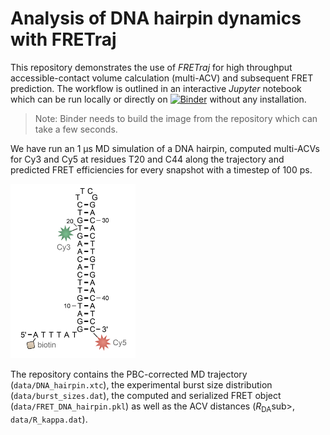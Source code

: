 # Analysis of DNA hairpin dynamics with FRETraj

This repository demonstrates the use of *FRETraj* for high throughput accessible-contact volume calculation (multi-ACV) and subsequent FRET prediction. The workflow is outlined in an interactive *Jupyter* notebook which can be run locally or directly on [![Binder](https://mybinder.org/badge_logo.svg)](https://mybinder.org/v2/gh/rna-fretools/FRETraj-demo/main?filepath=notebook%2FFRETraj_DNA_hairpin.md) without any installation.

> Note: Binder needs to build the image from the repository which can take a few seconds.

We have run an 1 &mu;s MD simulation of a DNA hairpin, computed multi-ACVs for Cy3 and Cy5 at residues T20 and C44 along the trajectory and predicted FRET efficiencies for every snapshot with a timestep of 100 ps. 

<img src="data/secondary_structure.png" width=200>

The repository contains the PBC-corrected MD trajectory (`data/DNA_hairpin.xtc`), the experimental burst size distribution (`data/burst_sizes.dat`), the computed and serialized FRET object (`data/FRET_DNA_hairpin.pkl`) as well as the ACV distances (*R*<sub>DA</sub>sub>, `data/R_kappa.dat`).
